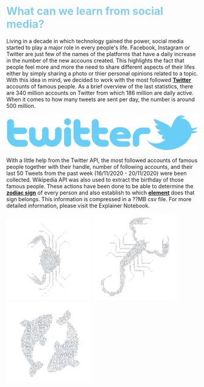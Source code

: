 # **<span style="color:#87CEEB">What can we learn from social media?</span>**
  
Living in a decade in which technology gained the power, social media started to play a major role in every people's life. Facebook, Instagram or Twitter are just few of the names of the platforms that have a daily increase in the number of the new accouns created. This highlights the fact that people feel more and more the need to share different aspects of their lifes either by simply sharing a photo or thier personal opinions related to a topic. With this idea in mind, we decided to work with the most followed **[Twitter](https://twitter.com)** accounts of famous people. As a brief overview of the last statistics, there are 340 million accounts on Twitter from which 186 million are daily active. When it comes to how many tweets are sent per day, the number is around 500 million.  

![TwitterLogo](TwitterLogo.png)

With a little help from the Twitter API, the most followed accounts of famous people together with their handle, number of following accounts, and their last 50 Tweets from the past week (16/11/2020 - 20/11/2020) were been collected. Wikipedia API was also used to extract the birthday of those famous people. These actions have been done to be able to determine the **[zodiac sign](https://askastrology.com/zodiac-signs/)** of every person and also establish to which **[element](https://astrostyle.com/learn-astrology/the-elements-fire-earth-air-and-water-signs/)** does that sign belongs. This information is compressed in a ??MB csv file. For more detailed information, please visit the Explainer Notebook. 


<img src="Cancer_wordcloud.png" width="225"/> <img src="Scorpio_wordcloud.png" width="225"/> <img src="Pisces_wordcloud.png" width="225"/>
